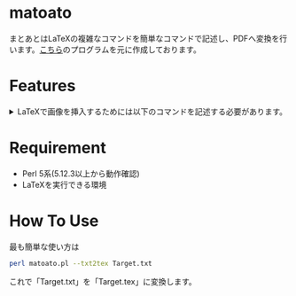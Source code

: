 # matoato

まとあとはLaTeXの複雑なコマンドを簡単なコマンドで記述し、PDFへ変換を行います。[こちら](https://www.vector.co.jp/soft/win95/writing/se296642.html)のプログラムを元に作成しております。

# Features

<details><summary>LaTeXで画像を挿入するためには以下のコマンドを記述する必要があります。</summary><div>

```LaTeX
\begin{figure}[ht]
	\centering
	\includegraphics[width=1.0\hsize]{写真ファイル} \\
	\caption{キャプション}
	\label{ラベル}}
\end{figure}
```
</div></details>



# Requirement

* Perl 5系(5.12.3以上から動作確認)
* LaTeXを実行できる環境

# How To Use

最も簡単な使い方は

```bash
perl matoato.pl --txt2tex Target.txt
```

これで「Target.txt」を「Target.tex」に変換します。